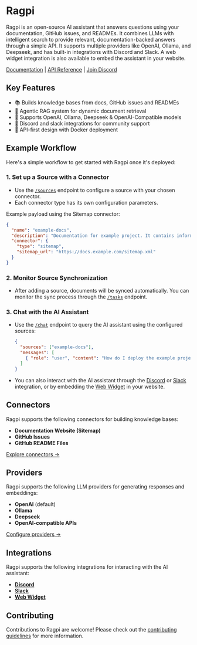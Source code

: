 # Ragpi

Ragpi is an open-source AI assistant that answers questions using your documentation, GitHub issues, and READMEs. It combines LLMs with intelligent search to provide relevant, documentation-backed answers through a simple API. It supports multiple providers like OpenAI, Ollama, and Deepseek, and has built-in integrations with Discord and Slack. A web widget integration is also available to embed the assistant in your website.

[Documentation](https://docs.ragpi.io) | [API Reference](https://docs.ragpi.io/api) | [Join Discord](https://discord.gg/tXN8dkqvcE)

## Key Features

- 📚 Builds knowledge bases from docs, GitHub issues and READMEs
- 🤖 Agentic RAG system for dynamic document retrieval
- 🔌 Supports OpenAI, Ollama, Deepseek & OpenAI-Compatible models
- 💬 Discord and slack integrations for community support
- 🚀 API-first design with Docker deployment

## Example Workflow

Here's a simple workflow to get started with Ragpi once it's deployed:

### 1. Set up a Source with a Connector

- Use the [`/sources`](https://docs.ragpi.io/api#tag/Sources/operation/create_source_sources_post) endpoint to configure a source with your chosen connector.
- Each connector type has its own configuration parameters.

Example payload using the Sitemap connector:

```json
{
  "name": "example-docs",
  "description": "Documentation for example project. It contains information about configuration, usage, and deployment.",
  "connector": {
    "type": "sitemap",
    "sitemap_url": "https://docs.example.com/sitemap.xml"
  }
}
```

### 2. Monitor Source Synchronization

- After adding a source, documents will be synced automatically. You can monitor the sync process through the [`/tasks`](https://docs.ragpi.io/api#tag/Tasks/operation/get_task_tasks__task_id__get) endpoint.

### 3. Chat with the AI Assistant

- Use the [`/chat`](https://docs.ragpi.io/api#tag/Chat/operation/chat_chat_post) endpoint to query the AI assistant using the configured sources:

  ```json
  {
    "sources": ["example-docs"],
    "messages": [
      { "role": "user", "content": "How do I deploy the example project?" }
    ]
  }
  ```

- You can also interact with the AI assistant through the [Discord](https://docs.ragpi.io/integrations/discord) or [Slack](https://docs.ragpi.io/integrations/slack) integration,
  or by embedding the [Web Widget](https://docs.ragpi.io/integrations/web-widget) in your website.

## Connectors

Ragpi supports the following connectors for building knowledge bases:

- **Documentation Website (Sitemap)**
- **GitHub Issues**
- **GitHub README Files**

[Explore connectors →](https://docs.ragpi.io/connectors)

## Providers

Ragpi supports the following LLM providers for generating responses and embeddings:

- **OpenAI** (default)
- **Ollama**
- **Deepseek**
- **OpenAI-compatible APIs**

[Configure providers →](https://docs.ragpi.io/providers/overview)

## Integrations

Ragpi supports the following integrations for interacting with the AI assistant:

- [**Discord**](https://docs.ragpi.io/integrations/discord)
- [**Slack**](https://docs.ragpi.io/integrations/slack)
- [**Web Widget**](https://docs.ragpi.io/integrations/web-widget)

## Contributing

Contributions to Ragpi are welcome! Please check out the [contributing guidelines](CONTRIBUTING.md) for more information.
